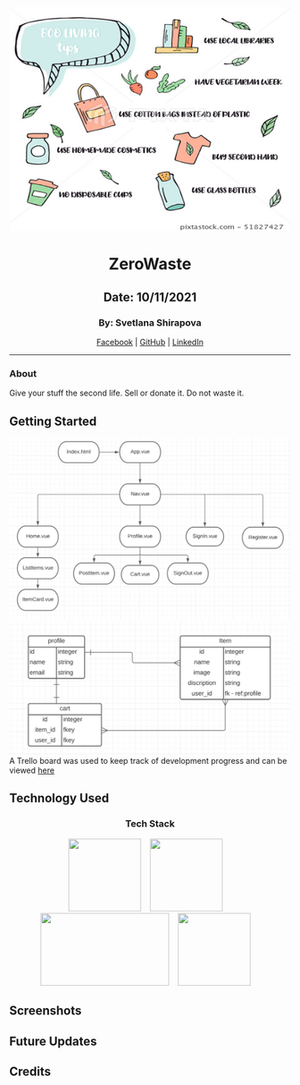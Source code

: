 <div align="center">
<img src="images/secondlife.jpeg" width="800" height="400" />
<h1 align="center">ZeroWaste</h1>

## Date: 10/11/2021

### By: Svetlana Shirapova
[Facebook](https://www.facebook.com/) | [GitHub](https://github.com/SvetLana203/ZeroWaste) | [LinkedIn](https://www.linkedin.com/in/svetlana-shirapova-aa9068219/)

</div>

***


### About

Give your stuff the second life. Sell or donate it. Do not waste it.

## Getting Started
![CHD](images/CHD2.png)
![ERD](images/ERD2.png)
A Trello board was used to keep track of development progress and can be viewed [here](https://trello.com/b/eEhnAq85/zerowaste)


## Technology Used
<div align="center">
  <h3>Tech Stack</h3>
  <img src="https://upload.wikimedia.org/wikipedia/commons/9/95/Vue.js_Logo_2.svg" width="130" height="130" />&nbsp;&nbsp;&nbsp;&nbsp;<img src="https://upload.wikimedia.org/wikipedia/commons/c/c3/Python-logo-notext.svg" width="130" height="130" />&nbsp;&nbsp;&nbsp;&nbsp;<img src="https://miro.medium.com/max/438/1*0G5zu7CnXdMT9pGbYUTQLQ.png" width="230" height="130" />&nbsp;&nbsp;&nbsp;&nbsp;<img src="https://upload.wikimedia.org/wikipedia/commons/2/29/Postgresql_elephant.svg" width="130" height="130" />&nbsp;&nbsp;&nbsp;&nbsp;
</div>


## Screenshots


## Future Updates


## Credits

